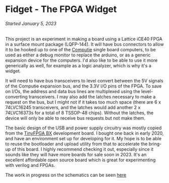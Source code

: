 
Fidget - The FPGA Widget
========================

###### *Started January 5, 2023*

This project is an experiment in making a board using a Lattice iCE40 FPGA in a surface mount
package (LQFP-144).  It will have bus connectors to allow it to be hooked up to one of the
[Computie](https://jabberwocky.ca/projects/computie/) single board computers, to be used as either a
debug monitor to replace the arduino, or as a generic expansion device for the computers.  I'd also
like to be able to use it more generically as well, for example as a logic analyzer, which is why
it's a widget.

It will need to have bus transceivers to level convert between the 5V signals of the Computie
expansion bus, and the 3.3V I/O pins of the FPGA.  To save on I/Os, the address and data bus lines
are multiplexed using the level-converting transceivers.  I may also add the latches necessary to
make a request on the bus, but I might not if it takes too much space (there are 6 x 74LVC16245
transceivers, and the latches would add another 2 x 74LVC16373s for a total of 8 TSSOP-48 chips).
Without the latches, the device will only be able to receive bus requests but not make them.

The basic design of the USB and power supply circuitry was mostly copied from the [TinyFPGA
BX](https://www.crowdsupply.com/tinyfpga/tinyfpga-ax-bx) development board.  I bought one back in
early 2020, and have an environment set up for developing for it.  My hope is to be able to reuse
the bootloader and upload utility from that to accelerate the bring-up of this board.  I highly
recommend checking it out, especially since it sounds like they will have more boards for sale soon
in 2023.  It's an excellent affordable open source board which is great for experimenting with
verilog and FPGAs.

The work in progress on the schematics can be seen
[here](https://github.com/transistorfet/fidget/hardware/Fidget/Fidget.pdf)

